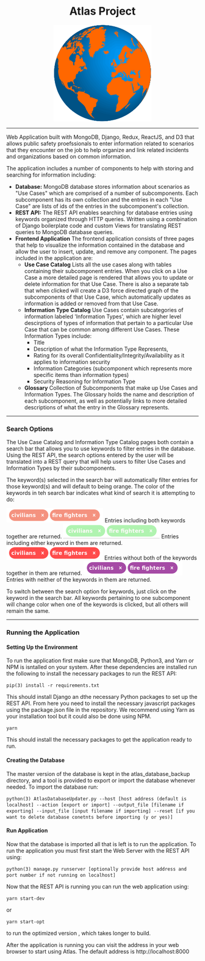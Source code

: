 <h1 align="center">Atlas Project</h1>
<p align="center">
<img src="frontend/pictures/OrangeEarthLogo.png"></img>
</p>

___
Web Application built with MongoDB, Django, Redux, ReactJS, and D3 that allows public 
safety proefssionals to enter information related to scenarios that they encounter 
on the job to help organize and link related incidents and organizations based on common
information.

The application includes a number of components to help with storing and searching
for information including: 

* **Database:**  MongoDB database stores information about scenarios as "Use Cases" which are comprised of a number of subcomponents. Each subcomponent has its own collection and the entries in each "Use Case" are lists of ids of the entries in the subcomponent's collection. 
* **REST API:** The REST API enables searching for database entries using keywords organized through HTTP queries. Written using a combination of Django boilerplate code and custom Views for translating REST queries to MongoDB database queries. 
* **Frontend Application** The frontend application consists of three pages that help to visualize the information contained in the database and allow the user to insert, update, and remove any component. The pages included in the application are: 
  * **Use Case Catalog** Lists all the use cases along with tables containing their subcomponent entries. When you click on a Use Case a more detailed page is rendered that allows you to update or delete information for that Use Case. There is also a separate tab that when clicked will create a D3 force directed graph of the subcomponents of that Use Case, which automatically updates as information is added or removed from that Use Case. 
  * **Information Type Catalog** Use Cases contain subcategories of information labeled 'Information Types', which are higher level descirptions of types of information that pertain to a particular Use Case that can be common among different Use Cases. These Information Types include: 
    * Title
    * Description of what the Information Type Represents, 
    * Rating for its overall Confidentiality/Integrity/Availability as it applies to information security
    * Information Categories (subcomponent which represents more specific items than information types)
    * Security Reasoning for Information Type
  * **Glossary** Collection of Subcomponents that make up Use Cases and Information Types. The Glossary holds the name and description of each subcomponent, as well as potentially links to more detailed descriptions of what the entry in the Glossary represents.  
___

### Search Options

The Use Case Catalog and Information Type Catalog pages both contain a search bar that allows you to use keywords to filter entries in the database. Using the REST API, the search options entered by the user will be translated into a REST query that will help users to filter Use Cases and Information Types by their subcomponents. 

The keyword(s) selected in the search bar will automatically filter entries for those keyword(s) and will default to being orange. The color of the keywords in teh search bar indicates what kind of search it is attempting to do:

  <img src="AND_Search_Tags.png"></img> Entries including both keywords together are returned. 
  <img src="OR_Search_Tags.png"></img>  Entries including either keyword in them are returned.
  <img src="NOT_Search_Tags.png"></img> Entries without both of the keywords together in them are returned.
  <img src="NOTOR_Search_Tags.png"></img> Entries with neither of the keywords in them are returned.
  
To switch between the search option for keywords, just click on the keyword in the search bar. All keywords pertaining to one subcomponent will change color when one of the keywords is clicked, but all others will remain the same. 

___

### Running the Application

#### Setting Up the Environment

To run the application first make sure that MongoDB, Python3, and Yarn or NPM is isntalled on your system. After these dependencies are installed run the following to install the necessary packages to run the REST API:

```
pip(3) install -r requirements.txt
```

This should install Django an dthe necessary Python packages to set up the REST API. From here you need to install the necessary javascript packages using the package.json file in the repository. We recommend using Yarn as your installation tool but it could also be done using NPM. 

```
yarn
```

This should install the necessary packages to get the application ready to run. 

#### Creating the Database

The master version of the database is kept in the atlas_database_backup directory, and a tool is provided to export or import the database whenever needed. To import the database run: 

```
python(3) AtlasDatabaseUpdater.py --host [host address (default is localhost] --action [export or import] --output_file [filename if exporting] --input_file [input filename if importing] --reset [if you want to delete database conetnts before importing (y or yes)]
```

#### Run Application

Now that the database is imported all that is left is to run the application. To run the application you must first start the Web Server with the REST API using:

```
python(3) manage.py runserver [optionally provide host address and port number if not running on localhost]
```

Now that the REST API is running you can run the web application using: 

```
yarn start-dev
```

or

```
yarn start-opt
```

to run the optimized version , which takes longer to build. 

After the application is running you can visit the address in your web browser to start using Atlas. The default address is http://localhost:8000





